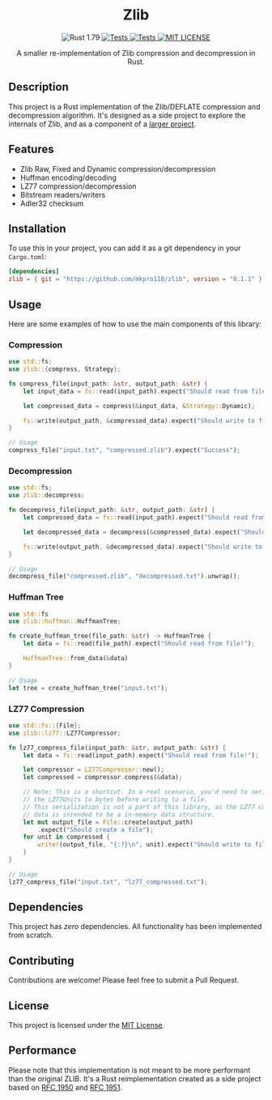 <h1 align="center">
  Zlib
</h1>

<p align="center">
  <img alt="Rust 1.79" src="https://img.shields.io/badge/1.79-grey?style=flat&logo=rust&logoColor=orange&color=%232A2A2A">

  <a href="https://github.com/mkpro118/zlib/actions/workflows/tests.yml">
    <img alt="Tests" src="https://github.com/mkpro118/zlib/actions/workflows/tests.yml/badge.svg">
  </a>

  <a href="https://github.com/mkpro118/zlib/actions/workflows/clippy.yml">
    <img alt="Tests" src="https://github.com/mkpro118/zlib/actions/workflows/clippy.yml/badge.svg">
  </a>
  
  <a href="https://github.com/mkpro118/zlib/blob/main/LICENSE">
    <img alt="MIT LICENSE" src="https://img.shields.io/badge/License-MIT-blue?style=flat&labelColor=%233f3f3f"/>
  </a>
</p>

<p align="center">
  A smaller re-implementation of Zlib compression and decompression in Rust.
</p>

## Description

This project is a Rust implementation of the Zlib/DEFLATE compression and decompression
algorithm. It's designed as a side project to explore the internals of Zlib,
and as a component of a [larger project](https://github.com/mkpro118/mini-git).

## Features

- Zlib Raw, Fixed and Dynamic compression/decompression
- Huffman encoding/decoding
- LZ77 compression/decompression
- Bitstream readers/writers
- Adler32 checksum

## Installation

To use this in your project, you can add it as a git dependency in your `Cargo.toml`:

```toml
[dependencies]
zlib = { git = "https://github.com/mkpro118/zlib", version = "0.1.1" }
```

## Usage

Here are some examples of how to use the main components of this library:

### Compression

```rust
use std::fs;
use zlib::{compress, Strategy};

fn compress_file(input_path: &str, output_path: &str) {
    let input_data = fs::read(input_path).expect("Should read from file!");

    let compressed_data = compress(&input_data, &Strategy::Dynamic);

    fs::write(output_path, &compressed_data).expect("Should write to file!");
}

// Usage
compress_file("input.txt", "compressed.zlib").expect("Success");
```

### Decompression

```rust
use std::fs;
use zlib::decompress;

fn decompress_file(input_path: &str, output_path: &str) {
    let compressed_data = fs::read(input_path).expect("Should read from file!");

    let decompressed_data = decompress(&compressed_data).expect("Should decompress!");

    fs::write(output_path, &decompressed_data).expect("Should write to file!");
}

// Usage
decompress_file("compressed.zlib", "decompressed.txt").unwrap();
```

### Huffman Tree

```rust
use std::fs
use zlib::huffman::HuffmanTree;

fn create_huffman_tree(file_path: &str) -> HuffmanTree {
    let data = fs::read(file_path).expect("Should read from file!");

    HuffmanTree::from_data(&data)
}

// Usage
let tree = create_huffman_tree("input.txt");
```

### LZ77 Compression

```rust
use std::fs::{File};
use zlib::lz77::LZ77Compressor;

fn lz77_compress_file(input_path: &str, output_path: &str) {
    let data = fs::read(input_path).expect("Should read from file!");

    let compressor = LZ77Compressor::new();
    let compressed = compressor.compress(&data);

    // Note: This is a shortcut. In a real scenario, you'd need to serialize
    // the LZ77Units to bytes before writing to a file.
    // This serialization is not a part of this library, as the LZ77 compressed
    // data is intended to be a in-memory data structure.
    let mut output_file = File::create(output_path)
        .expect("Should create a file");
    for unit in compressed {
        write!(output_file, "{:?}\n", unit).expect("Should write to file!");
    }
}

// Usage
lz77_compress_file("input.txt", "lz77_compressed.txt");
```

## Dependencies

This project has *zero* dependencies. All functionality has been implemented
from scratch.

## Contributing

Contributions are welcome! Please feel free to submit a Pull Request.

## License

This project is licensed under the [MIT License](/LICENSE).

## Performance

Please note that this implementation is not meant to be more performant than
the original ZLIB. It's a Rust reimplementation created as a side project based
on [RFC 1950](https://www.ietf.org/rfc/rfc1950.txt) and
[RFC 1951](https://www.ietf.org/rfc/rfc1951.txt).
